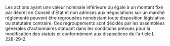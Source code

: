   
Les actions ayant une valeur nominale inférieure ou égale à un montant fixé par décret en Conseil d'Etat et non admises aux négociations sur un marché réglementé peuvent être regroupées nonobstant toute disposition législative ou statutaire contraire. Ces regroupements sont décidés par les assemblées générales d'actionnaires statuant dans les conditions prévues pour la modification des statuts et conformément aux dispositions de l'article L. 228-29-2.  

  
